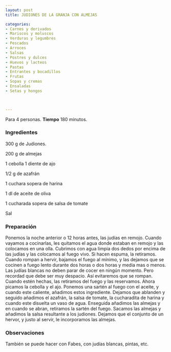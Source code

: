 ```yaml
---
layout: post
title: JUDIONES DE LA GRANJA CON ALMEJAS

categories:
- Carnes y derivados
- Mariscos y moluscos
- Verduras y legumbres
- Pescados
- Arroces
- Salsas
- Postres y dulces
- Huevos y lacteos
- Pastas
- Entrantes y bocadillos
- Frutas
- Sopas y cremas
- Ensaladas
- Setas y hongos
 


---
```


Para 4 personas.
<b>Tiempo</b> 180 minutos.

<h3>Ingredientes</h3>

300 g de Judiones.

200 g de almejas

1 cebolla 1 diente de ajo

1/2 g de azafrán

1 cuchara sopera de harina

1 dl de aceite de oliva

1 cucharada sopera de salsa de tomate

Sal

<h3>Preparación</h3>

Ponemos la noche anterior o 12 horas antes, las judías en remojo. Cuando vayamos a cocinarlas, les quitamos el agua donde estaban en remojo y las colocamos en una olla. Cubrimos con agua limpia dos dedos por encima de las judías y las colocamos al fuego vivo. Si hacen espuma, la retiramos. Cuando rompan a hervir, bajamos el fuego al mínimo, y las dejamos que se cocinen a fuego lento durante dos horas o dos horas y media mas o menos. Las judías blancas no deben parar de cocer en ningún momento. Pero recordad que debe ser muy despacio. Así evitaremos que se rompan. Cuando estén hechas, las retiramos del fuego y las reservamos. Ahora picamos la cebolla y el ajo. Ponemos una sartén al fuego con el aceite, y cuando este caliente, añadimos estos ingrediente. Dejamos que ablanden y seguido añadimos el azafrán, la salsa de tomate, la cucharadita de harina y cuando este disuelta un vaso de agua. Enseguida añadimos las almejas y en cuando se abran, retiramos la sartén del fuego. Sacamos las almejas y añadimos la salsa resultante a los judiones. Dejamos que el conjunto de un hervor, y justo al servir, le incorporamos las almejas.

<h3>Observaciones</h3>

También se puede hacer con Fabes, con judías blancas, pintas, etc.

